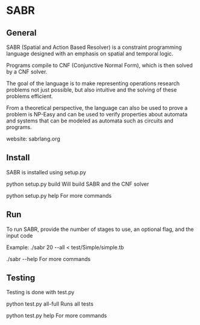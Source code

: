SABR
================================
 
General
-------------------------

SABR (Spatial and Action Based Resolver) is a constraint programming language designed with an emphasis on spatial and temporal logic. 

Programs compile to CNF (Conjunctive Normal Form), which is then solved by a CNF solver. 

The goal of the language is to make representing operations research problems not just possible, but also intuitive and the solving of these problems efficient. 

From a theoretical perspective, the language can also be used to prove a problem is NP-Easy and can be used to verify properties about automata and systems that can be modeled as automata such as circuits and programs.

website: sabrlang.org

Install
-------------------------

SABR is installed using setup.py

python setup.py build
	Will build SABR and the CNF solver
	
python setup.py help
	For more commands

Run
-------------------------

To run SABR, provide the number of stages to use,
an optional flag, and the input code

Example:
./sabr 20 --all < test/Simple/simple.tb

./sabr --help
	For more commands

Testing
-------------------------

Testing is done with test.py

python test.py all-full
	Runs all tests

python test.py help
	For more commands
